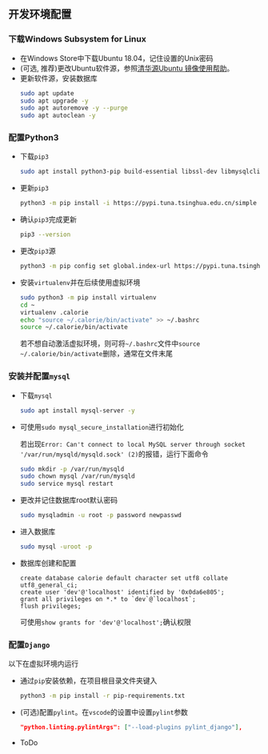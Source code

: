 ## 开发环境配置
### 下载Windows Subsystem for Linux
- 在Windows Store中下载Ubuntu 18.04，记住设置的Unix密码
- (可选, 推荐)更改Ubuntu软件源，参照[清华源Ubuntu 镜像使用帮助](https://mirrors.tuna.tsinghua.edu.cn/help/ubuntu/)。
- 更新软件源，安装数据库
  ``` bash
  sudo apt update
  sudo apt upgrade -y
  sudo apt autoremove -y --purge
  sudo apt autoclean -y
  ```

### 配置Python3
- 下载`pip3`
  ``` bash
  sudo apt install python3-pip build-essential libssl-dev libmysqlclient-dev -y
  ```
- 更新`pip3`
  ``` bash
  python3 -m pip install -i https://pypi.tuna.tsinghua.edu.cn/simple pip -U
  ```
- 确认`pip3`完成更新
  ``` bash
  pip3 --version
  ```
- 更改`pip3`源
  ``` bash
  python3 -m pip config set global.index-url https://pypi.tuna.tsinghua.edu.cn/simple
  ```
- 安装`virtualenv`并在后续使用虚拟环境
  ``` bash
  sudo python3 -m pip install virtualenv
  cd ~
  virtualenv .calorie
  echo "source ~/.calorie/bin/activate" >> ~/.bashrc
  source ~/.calorie/bin/activate
  ```
  若不想自动激活虚拟环境，则可将`~/.bashrc`文件中`source ~/.calorie/bin/activate`删除，通常在文件末尾


### 安装并配置`mysql`
- 下载`mysql`
  ``` bash
  sudo apt install mysql-server -y
  ```
- 可使用`sudo mysql_secure_installation`进行初始化

  若出现`Error: Can't connect to local MySQL server through socket '/var/run/mysqld/mysqld.sock' (2)`的报错，运行下面命令
  ``` bash
  sudo mkdir -p /var/run/mysqld
  sudo chown mysql /var/run/mysqld
  sudo service mysql restart
  ```
- 更改并记住数据库root默认密码
  ``` bash
  sudo mysqladmin -u root -p password newpasswd
  ```
- 进入数据库
  ``` bash
  sudo mysql -uroot -p
  ```
- 数据库创建和配置
  ```mysql
  create database calorie default character set utf8 collate utf8_general_ci;
  create user 'dev'@'localhost' identified by '0x0da6e805';
  grant all privileges on *.* to `dev`@`localhost`;
  flush privileges;
  ```
  可使用`show grants for 'dev'@'localhost';`确认权限

### 配置`Django`
以下在虚拟环境内运行

- 通过`pip`安装依赖，在项目根目录文件夹键入
  ``` bash
  python3 -m pip install -r pip-requirements.txt
  ```
- (可选)配置`pylint`。在`vscode`的设置中设置`pylint`参数
  ``` json
  "python.linting.pylintArgs": ["--load-plugins pylint_django"],
  ```

- ToDo
